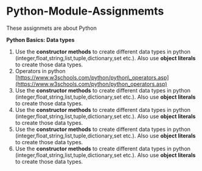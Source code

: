 # Python-Module-Assignmemts
These assignmets are about Python

**Python Basics: Data types**

1. Use the **constructor methods** to create different data types in python (integer,float,string,list,tuple,dictionary,set etc.). Also use **object literals** to create those data types.
2. Operators in python [https://www.w3schools.com/python/python\_operators.asp](https://www.w3schools.com/python/python_operators.asp)
3. Use the **constructor methods** to create different data types in python (integer,float,string,list,tuple,dictionary,set etc.). Also use **object literals** to create those data types.
4. Use the **constructor methods** to create different data types in python (integer,float,string,list,tuple,dictionary,set etc.). Also use **object literals** to create those data types.
5. Use the **constructor methods** to create different data types in python (integer,float,string,list,tuple,dictionary,set etc.). Also use **object literals** to create those data types.
6. Use the **constructor methods** to create different data types in python (integer,float,string,list,tuple,dictionary,set etc.). Also use **object literals** to create those data types.
